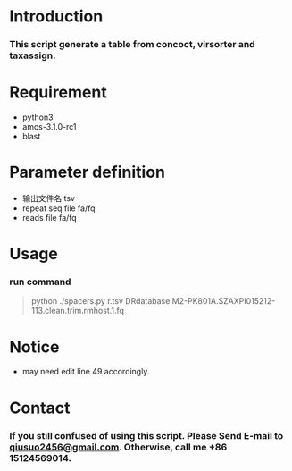 # Introduction

### This script generate a table from concoct, virsorter and taxassign.

# Requirement
- python3
- amos-3.1.0-rc1
- blast

# Parameter definition
- 输出文件名  tsv
- repeat seq file  fa/fq
- reads file  fa/fq

# Usage

### run command
> python ./spacers.py r.tsv DRdatabase M2-PK801A.SZAXPI015212-113.clean.trim.rmhost.1.fq

# Notice

- may need edit line 49 accordingly.

# Contact


### If you still confused of using this script. Please Send E-mail to qiusuo2456@gmail.com. Otherwise, call me +86 15124569014.